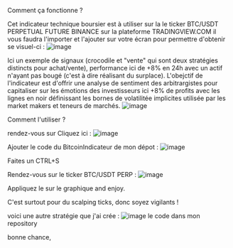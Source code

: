Comment ça fonctionne ?

Cet indicateur technique boursier est à utiliser sur la le ticker  BTC/USDT PERPETUAL FUTURE BINANCE sur la plateforme TRADINGVIEW.COM il vous faudra l'importer et l'ajouter sur votre écran pour permettre d'obtenir se visuel-ci : 
![image](https://github.com/CyberDev5/Gagner-de-l-argent-en-bourse-BITCOIN/assets/44006755/16cb4c3e-7c55-4812-b823-13c103055886)


Ici un exemple de signaux (crocodile et "vente" qui sont deux stratégies distincts pour achat/vente), performance ici de +8% en 24h avec un actif n'ayant pas bougé (c'est à dire réalisant du surplace).
L'obejctif de l'indicateur est d'offrir une analyse de sentiment des arbitrargistes pour capitaliser sur les émotions des investisseurs
ici +8% de profits avec les lignes en noir définissant les bornes de volatilitée implicites utilisée par les market makers et teneurs de marchés.
![image](https://github.com/CyberDev5/Gagner-de-l-argent-en-bourse-BITCOIN/assets/44006755/3e0a9144-558e-417e-9fb4-b88817a1dbf4)

Comment l'utiliser ? 

rendez-vous sur
Cliquez ici : 
![image](https://github.com/CyberDev5/Gagner-de-l-argent-en-bourse-BITCOIN/assets/44006755/a95a1491-412e-43ef-88cb-93053d51ddc5)

Ajouter le code du BitcoinIndicateur de mon dépot : 
![image](https://github.com/CyberDev5/Gagner-de-l-argent-en-bourse-BITCOIN/assets/44006755/057de70a-39ee-424d-b093-3f2af093272d)

Faites un CTRL+S

Rendez-vous sur le ticker BTC/USDT PERP : 
![image](https://github.com/CyberDev5/Gagner-de-l-argent-en-bourse-BITCOIN/assets/44006755/5afdfc70-f78c-4716-b806-598d59eed29a)

Appliquez le sur le graphique and enjoy.

C'est surtout pour du scalping ticks, donc soyez vigilants !

voici une autre stratégie que j'ai crée :
![image](https://github.com/user-attachments/assets/9f4713d4-8f75-40e4-a702-71b343ea7aa6)
le code dans mon repository







bonne chance, 
